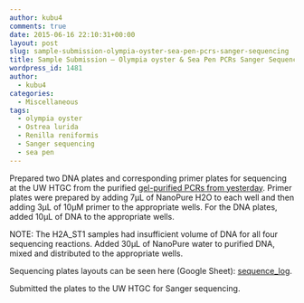 ```yaml
---
author: kubu4
comments: true
date: 2015-06-16 22:10:31+00:00
layout: post
slug: sample-submission-olympia-oyster-sea-pen-pcrs-sanger-sequencing
title: Sample Submission – Olympia oyster & Sea Pen PCRs Sanger Sequencing
wordpress_id: 1481
author:
  - kubu4
categories:
  - Miscellaneous
tags:
  - olympia oyster
  - Ostrea lurida
  - Renilla reniformis
  - Sanger sequencing
  - sea pen
---
```


Prepared two DNA plates and corresponding primer plates for sequencing at the UW HTGC from the purified [gel-purified PCRs from yesterday](http://onsnetwork.org/kubu4/2015/06/15/gel-purification-olympia-oyster-and-sea-pen-pcrs/). Primer plates were prepared by adding 7μL of NanoPure H2O to each well and then adding 3μL of 10μM primer to the appropriate wells. For the DNA plates, added 10μL of DNA to the appropriate wells.

NOTE: The H2A_ST1 samples had insufficient volume of DNA for all four sequencing reactions. Added 30μL of NanoPure water to purified DNA, mixed and distributed to the appropriate wells.

Sequencing plates layouts can be seen here (Google Sheet): [sequence_log](https://docs.google.com/spreadsheet/ccc?key=0AtV_gF766XZAcHljOFBWd3pLTUJwbUxkdkg1OGdCY3c&usp=sharing).

Submitted the plates to the UW HTGC for Sanger sequencing.
